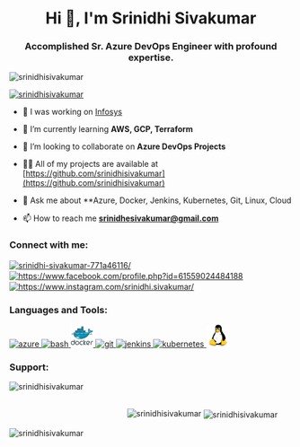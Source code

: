 <h1 align="center">Hi 👋, I'm Srinidhi Sivakumar</h1>
<h3 align="center">Accomplished Sr. Azure DevOps Engineer with profound expertise.</h3>

<p align="left"> <img src="https://komarev.com/ghpvc/?username=srinidhisivakumar&label=Profile%20views&color=0e75b6&style=flat" alt="srinidhisivakumar" /> </p>

<p align="left"> <a href="https://github.com/ryo-ma/github-profile-trophy"><img src="https://github-profile-trophy.vercel.app/?username=srinidhisivakumar" alt="srinidhisivakumar" /></a> </p>

- 🔭 I was working on [Infosys](https://www.ubs.com/)

- 🌱 I’m currently learning **AWS, GCP, Terraform**

- 👯 I’m looking to collaborate on **Azure DevOps Projects**

- 👨‍💻 All of my projects are available at [https://github.com/srinidhisivakumar](https://github.com/srinidhisivakumar)

- 💬 Ask me about **Azure, Docker, Jenkins, Kubernetes, Git, Linux, Cloud

- 📫 How to reach me **srinidhesivakumar@gmail.com**

<h3 align="left">Connect with me:</h3>
<p align="left">
<a href="https://linkedin.com/in/srinidhi-sivakumar-771a46116/" target="blank"><img align="center" src="https://raw.githubusercontent.com/rahuldkjain/github-profile-readme-generator/master/src/images/icons/Social/linked-in-alt.svg" alt="srinidhi-sivakumar-771a46116/" height="30" width="40" /></a>
<a href="https://fb.com/https://www.facebook.com/profile.php?id=61559024484188" target="blank"><img align="center" src="https://raw.githubusercontent.com/rahuldkjain/github-profile-readme-generator/master/src/images/icons/Social/facebook.svg" alt="https://www.facebook.com/profile.php?id=61559024484188" height="30" width="40" /></a>
<a href="https://instagram.com/https://www.instagram.com/srinidhi.sivakumar/" target="blank"><img align="center" src="https://raw.githubusercontent.com/rahuldkjain/github-profile-readme-generator/master/src/images/icons/Social/instagram.svg" alt="https://www.instagram.com/srinidhi.sivakumar/" height="30" width="40" /></a>
</p>

<h3 align="left">Languages and Tools:</h3>
<p align="left"> <a href="https://azure.microsoft.com/en-in/" target="_blank" rel="noreferrer"> <img src="https://www.vectorlogo.zone/logos/microsoft_azure/microsoft_azure-icon.svg" alt="azure" width="40" height="40"/> </a> <a href="https://www.gnu.org/software/bash/" target="_blank" rel="noreferrer"> <img src="https://www.vectorlogo.zone/logos/gnu_bash/gnu_bash-icon.svg" alt="bash" width="40" height="40"/> </a> <a href="https://www.docker.com/" target="_blank" rel="noreferrer"> <img src="https://raw.githubusercontent.com/devicons/devicon/master/icons/docker/docker-original-wordmark.svg" alt="docker" width="40" height="40"/> </a> <a href="https://git-scm.com/" target="_blank" rel="noreferrer"> <img src="https://www.vectorlogo.zone/logos/git-scm/git-scm-icon.svg" alt="git" width="40" height="40"/> </a> <a href="https://www.jenkins.io" target="_blank" rel="noreferrer"> <img src="https://www.vectorlogo.zone/logos/jenkins/jenkins-icon.svg" alt="jenkins" width="40" height="40"/> </a> <a href="https://kubernetes.io" target="_blank" rel="noreferrer"> <img src="https://www.vectorlogo.zone/logos/kubernetes/kubernetes-icon.svg" alt="kubernetes" width="40" height="40"/> </a> <a href="https://www.linux.org/" target="_blank" rel="noreferrer"> <img src="https://raw.githubusercontent.com/devicons/devicon/master/icons/linux/linux-original.svg" alt="linux" width="40" height="40"/> </a> </p>

<h3 align="left">Support:</h3>
<p><a href="https://www.buymeacoffee.com/https://buymeacoffee.com/srinidhisivakumar"> <img align="left" src="https://cdn.buymeacoffee.com/buttons/v2/default-yellow.png" height="50" width="210" alt="srinidhisivakumar" /></a></p><br><br>

<p><img align="left" src="https://github-readme-stats.vercel.app/api/top-langs?username=srinidhisivakumar&show_icons=true&locale=en&layout=compact" alt="srinidhisivakumar" /></p>

<p>&nbsp;<img align="center" src="https://github-readme-stats.vercel.app/api?username=srinidhisivakumar&show_icons=true&locale=en" alt="srinidhisivakumar" /></p>

<p><img align="center" src="https://github-readme-streak-stats.herokuapp.com/?user=srinidhisivakumar&" alt="srinidhisivakumar" /></p>
